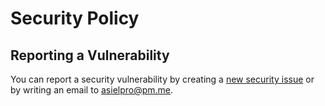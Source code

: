 # Security Policy

## Reporting a Vulnerability

You can report a security vulnerability by creating a
[new security issue](https://github.com/lealceldeiro/lealceldeiro.github.io/issues/new?assignees=lealceldeiro&labels=security&template=bug_report.yml&title=%5BSecurity%5D+)
or by writing an email to [asielpro@pm.me](mailto:asielpro@pm.me).
